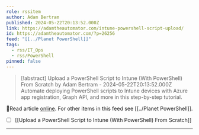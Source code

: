 ```yaml
---
role: rssitem
author: Adam Bertram
published: 2024-05-22T20:13:52.000Z
link: https://adamtheautomator.com/intune-powershell-script-upload/
id: https://adamtheautomator.com/?p=26256
feed: "[[../Planet PowerShell]]"
tags:
  - rss/IT_Ops
  - rss/PowerShell
pinned: false
---
```

> [!abstract] Upload a PowerShell Script to Intune (With PowerShell) From Scratch by Adam Bertram - 2024-05-22T20:13:52.000Z
> Automate deploying PowerShell scripts to Intune devices with Azure app registration, Graph API, and more in this step-by-step tutorial.

🔗Read article [online](https://adamtheautomator.com/intune-powershell-script-upload/). For other items in this feed see [[../Planet PowerShell]].

- [ ] [[Upload a PowerShell Script to Intune (With PowerShell) From Scratch]]
- - -
